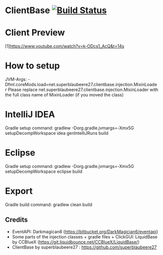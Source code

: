 # ClientBase [![Build Status](https://travis-ci.org/superblaubeere27/ClientBase.svg?branch=master)](https://travis-ci.org/superblaubeere27/ClientBase)

# Client Preview

[1]https://www.youtube.com/watch?v=k-ODcs1_AcQ&t=14s

# How to setup

 JVM-Args: -Dfml.coreMods.load=net.superblaubeere27.clientbase.injection.MixinLoader Please replace net.superblaubeere27.clientbase.injection.MixinLoader with the full class name of MixinLoader (if you moved the class)

# IntelliJ IDEA
Gradle setup command: gradlew -Dorg.gradle.jvmargs=-Xmx5G setupDecompWorkspace idea genIntelliJRuns build

# Eclipse
Gradle setup command: gradlew -Dorg.gradle.jvmargs=-Xmx5G setupDecompWorkspace eclipse build

# Export
Gradle build command: gradlew clean build

## Credits
- EventAPI: Darkmagican8 (https://bitbucket.org/DarkMagician6/eventapi)
- Some parts of the injection classes + gradle files + ClickGUI: LiquidBase by CCBlueX (https://git.liquidbounce.net/CCBlueX/LiquidBase/)
- ClientBase by superblaubeere27 : https://github.com/superblaubeere27

